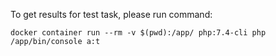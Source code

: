 To get results for test task, please run command:

`docker container run --rm -v $(pwd):/app/ php:7.4-cli php /app/bin/console a:t`

